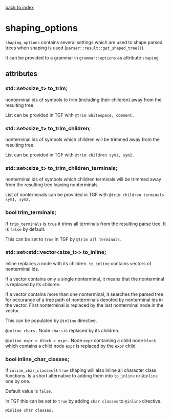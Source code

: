 [back to index](../README.md#classes-and-structs)

# shaping_options

`shaping_options` contains several settings which are used to shape parsed trees when shaping is used (`parser::result::get_shaped_tree()`).

It can be provided to a grammar in `grammar::options` as attribute `shaping`.

## attributes


### std::set<size_t> to_trim;

nonterminal ids of symbols to trim (including their children) away from the resulting tree.

List can be provided in TGF with `@trim whitespace, comment.`


### std::set<size_t> to_trim_children;

nonterminal ids of symbols which children will be trimmed away from the resulting tree.

List can be provided in TGF with `@trim children sym1, sym2.`


### std::set<size_t> to_trim_children_terminals;

nonterminal ids of symbols which children terminals will be trimmed away from the resulting tree leaving nonterminals.

List of nonterminals can be provided in TGF with `@trim children terminals sym1, sym2.`


### bool trim_terminals;

If `trim_terminals` is `true` it trims all terminals from the resulting parse tree.
It is `false` by default.

This can be set to `true` in TGF by `@trim all terminals.`


### std::set<std::vector<size_t>> to_inline;

Inline replaces a node with its children. `to_inline` contains vectors of nonterminal ids.

If a vector contains only a single nonterminal, it means that the nonterminal is replaced by its children.

If a vector contains more than one nonterminal, it searches the parsed tree for occurance of a tree path of nonterminals denoted by nonterminal ids in the vector. First nonterminal is replaced by the last nonterminal node in the vector.

This can be populated by `@inline` directive.

`@inline chars.` Node `chars` is replaced by its children.

`@inline expr > block > expr.` Node `expr` containing a child node `block` which contains a child node `expr` is replaced by the `expr` child


### bool inline_char_classes;

If `inline_char_classes` is `true` shaping will also inline all character class functions. Is a short alternative to adding them into `to_inline` or `@inline` one by one.

Default value is `false`.

In TGF this can be set to `true` by adding `char classes` to `@inline` directive.

`@inline char classes.`
